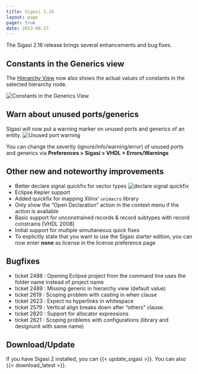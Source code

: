 ```yaml
---
title: Sigasi 2.16
layout: page
pager: true
date: 2013-08-27
---
```


The Sigasi 2.16 release brings several enhancements and bug fixes.

Constants in the Generics view
------------------------------

The [Hierarchy View](/manual/views#hierarchy-view) now also shows the actual values of constants in the selected hierarchy node.

![Constants in the Generics View](/img/releasenotes/2.16/constantsingenericsview.png "Constants in the Generics View")

Warn about unused ports/generics
--------------------------------

Sigasi will now put a warning marker on unused ports and generics of an
entity.
![Unused port warning](/img/releasenotes/2.16/unusedport.png "Unused port warning")

You can change the severity (ignore/info/warning/error) of unused ports
and generics via **Preferences &gt; Sigasi &gt; VHDL &gt;
Errors/Warnings**

Other new and noteworthy improvements
-------------------------------------

-   Better declare signal quickfix for vector types
	![declare signal quickfix](/img/releasenotes/2.16/declarenewvectorsignal.png "declare signal quickfix")
-   Eclipse Kepler support
-   Added quickfix for mapping Xilinx’ `unimacro` library
-   Only show the “Open Declaration” action in the context menu if the
    action is available
-   Basic support for unconstrained records & record subtypes with
    record constrains \[VHDL 2008\]
-   Initial support for multiple simultaneous quick fixes
-   To explicitly state that you want to use the Sigasi starter edition,
    you can now enter **none** as license in the license preference page

Bugfixes
--------

-   ticket 2488 : Opening Eclipse project from the command line uses the
    folder name instead of project name
-   ticket 2489 : Missing generic in hierarchy view (default value)
-   ticket 2619 : Scoping problem with casting in when clause
-   ticket 2623 : Expect no hyperlinks in whitespace
-   ticket 2579 : Vertical align breaks down after “others” clause.
-   ticket 2620 : Support for allocator expressions
-   ticket 2621 : Scoping problems with configurations (library and
    designunit with same name)

Download/Update
---------------


If you have Sigasi 2 installed, you can {{< update_sigasi >}}. You can also {{< download_latest >}}.
